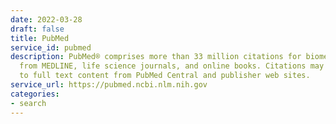 ```yaml
---
date: 2022-03-28
draft: false
title: PubMed
service_id: pubmed
description: PubMed® comprises more than 33 million citations for biomedical literature
  from MEDLINE, life science journals, and online books. Citations may include links
  to full text content from PubMed Central and publisher web sites.
service_url: https://pubmed.ncbi.nlm.nih.gov
categories:
- search
---
```



